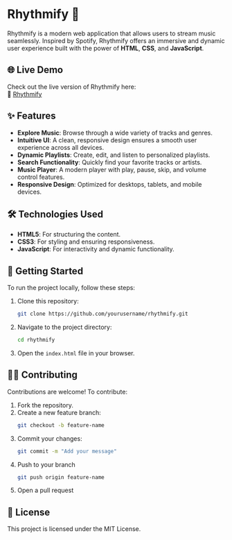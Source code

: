 # Rhythmify 🎵

Rhythmify is a modern web application that allows users to stream music seamlessly. Inspired by Spotify, Rhythmify offers an immersive and dynamic user experience built with the power of **HTML**, **CSS**, and **JavaScript**.

## 🌐 Live Demo

Check out the live version of Rhythmify here:  
🔗 [Rhythmify](https://rhythmify.freewebhostmost.com/)

## ✨ Features

- **Explore Music**: Browse through a wide variety of tracks and genres.
- **Intuitive UI**: A clean, responsive design ensures a smooth user experience across all devices.
- **Dynamic Playlists**: Create, edit, and listen to personalized playlists.
- **Search Functionality**: Quickly find your favorite tracks or artists.
- **Music Player**: A modern player with play, pause, skip, and volume control features.
- **Responsive Design**: Optimized for desktops, tablets, and mobile devices.

## 🛠️ Technologies Used

- **HTML5**: For structuring the content.
- **CSS3**: For styling and ensuring responsiveness.
- **JavaScript**: For interactivity and dynamic functionality.

## 🚀 Getting Started

To run the project locally, follow these steps:

1. Clone this repository:
   ```bash
   git clone https://github.com/yourusername/rhythmify.git
   ```
2. Navigate to the project directory:
    ```bash
    cd rhythmify
    ```
3. Open the `index.html` file in your browser.

## 🧑‍💻 Contributing

Contributions are welcome! To contribute:

1. Fork the repository.
2. Create a new feature branch:
    ```bash
    git checkout -b feature-name
    ```
3. Commit your changes:
    ```bash
    git commit -m "Add your message"
    ```
4. Push to your branch
    ```bash
    git push origin feature-name
    ```
5. Open a pull request

## 📝 License

This project is licensed under the MIT License.
